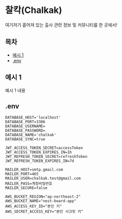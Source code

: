 # 찰칵(Chalkak)

여기저기 흩어져 있는 출사 관련 정보 및 커뮤니티를 한 곳에서!

## 목차

- [예시 1](#예시-1)
- [.env](#.env)

## 예시 1

예시 1 내용

## .env

```
DATABASE_HOST='localhost'
DATABASE_PORT=3306
DATABASE_USERNAME=
DATABASE_PASSWORD=
DATABASE_NAME='chalkak'
DATABASE_SYNC=true

JWT_ACCESS_TOKEN_SECRET=accessToken
JWT_ACCESS_TOKEN_EXPIRES_IN=1h
JWT_REFRESH_TOKEN_SECRET=refreshToken
JWT_REFRESH_TOKEN_EXPIRES_IN=7d

MAILER_HOST=smtp.gmail.com
MAILER_PORT=465
MAILER_USER=chalkak.test@gmail.com
MAILER_PASS=계정비밀번호
MAILER_SECURE=false

AWS_BUCKET_REGION="ap-northeast-2"
AWS_BUCKET_NAME="nest-board-app"
AWS_ACCESS_KEY_ID="본인 키"
AWS_SECRET_ACCESS_KEY="본인 시크릿 키"

```
